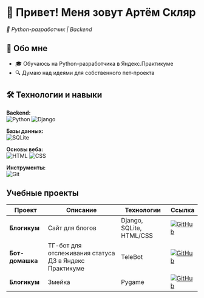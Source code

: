 
# 👋 Привет! Меня зовут Артём Скляр 
_🚀 Python-разработчик | Backend_



## 📌 Обо мне
- 🎓 Обучаюсь на Python-разработчика в Яндекс.Практикуме
- 🔍 Думаю над идеями для собственного пет-проекта





## 🛠 Технологии и навыки

**Backend:**  
![Python](https://img.shields.io/badge/Python-3776AB?style=for-the-badge&logo=python&logoColor=white)
![Django](https://img.shields.io/badge/Django-092E20?style=for-the-badge&logo=django&logoColor=white)

**Базы данных:**  
![SQLite](https://img.shields.io/badge/SQLite-07405E?style=for-the-badge&logo=sqlite&logoColor=white)

**Основы веба:**  
![HTML](https://img.shields.io/badge/HTML5-E34F26?style=for-the-badge&logo=html5&logoColor=white)
![CSS](https://img.shields.io/badge/CSS-1572B6?style=for-the-badge&logo=css3&logoColor=white)

**Инструменты:**  
![Git](https://img.shields.io/badge/Git-F05032?style=for-the-badge&logo=git&logoColor=white)

## Учебные проекты

| Проект | Описание | Технологии | Ссылка |
|--------|----------|------------|--------|
| **Блогикум** | Сайт для блогов | Django, SQLite, HTML/CSS| [![GitHub](https://img.shields.io/badge/Перейти-181717?style=flat-square&logo=github)](https://github.com/Artyom-Sklyar/django-sprint4) |
| **Бот-домашка** | ТГ-бот для отслеживания статуса ДЗ в Яндекс Практикуме | TeleBot | [![GitHub](https://img.shields.io/badge/Перейти-181717?style=flat-square&logo=github)](https://github.com/Artyom-Sklyar/django-sprint4) |
| **Блогикум** | Змейка | Pygame | [![GitHub](https://img.shields.io/badge/Перейти-181717?style=flat-square&logo=github)](https://github.com/Artyom-Sklyar/the_snake) |


